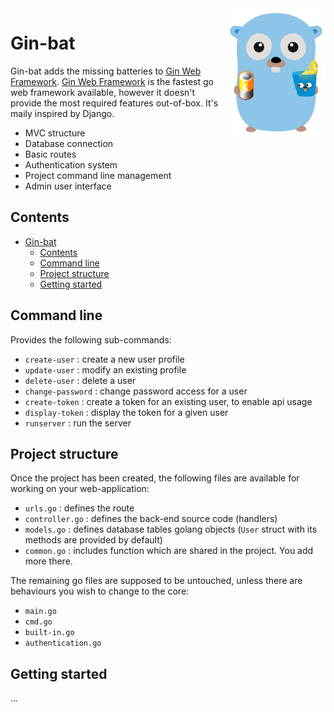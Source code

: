<img align="right" width="159px" src="https://raw.githubusercontent.com/dartie/gin-bat/master/logo.svg" width="360">

<!--
<p align="center">
    <a href="https://go.dev/"><img src="https://pkg.go.dev/badge/github.com/dartie/gin-bat" alt="PkgGoDev"></a>
</p>
-->

# Gin-bat

Gin-bat adds the missing batteries to [Gin Web Framework](https://github.com/gin-gonic/gin).
[Gin Web Framework](https://github.com/gin-gonic/gin) is the fastest go web framework available, however it doesn't provide the most required features out-of-box. It's maily inspired by Django.

* MVC structure
* Database connection
* Basic routes
* Authentication system
* Project command line management
* Admin user interface

## Contents
- [Gin-bat](#gin-bat)
  - [Contents](#contents)
  - [Command line](#command-line)
  - [Project structure](#project-structure)
  - [Getting started](#getting-started)

## Command line
Provides the following sub-commands:

* `create-user` : create a new user profile
* `update-user` : modify an existing profile
* `delete-user` : delete a user
* `change-password` : change password access for a user
* `create-token` : create a token for an existing user, to enable api usage
* `display-token` : display the token for a given user
* `runserver` : run the server

## Project structure
Once the project has been created, the following files are available for working on your web-application:

* `urls.go` : defines the route
* `controller.go` : defines the back-end source code (handlers)
* `models.go` : defines database tables golang objects (`User` struct with its methods are provided by default)
* `common.go` : includes function which are shared in the project. You add more there.

The remaining go files are supposed to be untouched, unless there are behaviours you wish to change to the core:
* `main.go`
* `cmd.go`
* `built-in.go`
* `authentication.go`


## Getting started
...
